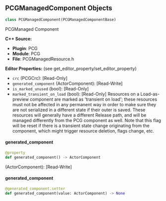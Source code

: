 ## PCGManagedComponent Objects

```python
class PCGManagedComponent(PCGManagedComponentBase)
```

PCGManaged Component

**C++ Source:**

- **Plugin**: PCG
- **Module**: PCG
- **File**: PCGManagedResource.h

**Editor Properties:** (see get_editor_property/set_editor_property)

- ``crc`` (PCGCrc):  [Read-Only]
- ``generated_component`` (ActorComponent):  [Read-Write]
- ``is_marked_unused`` (bool):  [Read-Only]
- ``marked_transient_on_load`` (bool):  [Read-Only] Resources on a Load-as-preview component are marked as 'transient on load'; these resources must not be affected in any
   permanent way in order to make sure they are not serialized in a different state if their outer is saved.
  These resources will generally have a different Release path, and will be managed differently from the PCG component as well.
  Note that this flag will be reset if there is a transient state change originating from the component, which might trigger resource deletion, flags change, etc.

<a id="unreal.PCGManagedComponent.generated_component"></a>

#### generated_component

```python
@property
def generated_component() -> ActorComponent
```

(ActorComponent):  [Read-Write]

<a id="unreal.PCGManagedComponent.generated_component"></a>

#### generated_component

```python
@generated_component.setter
def generated_component(value: ActorComponent) -> None
```

<a id="unreal.PCGManagedDebugDrawComponent"></a>